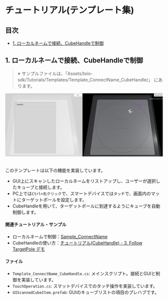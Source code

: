 # チュートリアル(テンプレート集)

## 目次

- [1. ローカルネームで接続、CubeHandleで制御](tutorials_templates.md#1-ローカルネームで接続、CubeHandleで制御)


## 1. ローカルネームで接続、CubeHandleで制御

> ※ サンプルファイルは、「Assets/toio-sdk/Tutorials/Templates/Template_ConnectName_CubeHandle/」 にあります。

<div align="center">
<img src="./res/tutorial_templates/ConnectName_CubeHandle.png">
</div>
<br>

このテンプレートは以下の機能を実装しています。
- GUI上にスキャンしたローカルネームをリストアップし、ユーザーが選択したキューブと接続します。
- PC上では`Ctrl+右クリック`で、スマートデバイスでは`タッチ`で、画面内のマットにターゲットポールを設定します。
- CubeHandleを用いて、ターゲットポールに到達するようにキューブを自動制御します。

#### 関連チュートリアル・サンプル

- ローカルネームで制御：[Sample_ConnectName](../toio-sdk-unity/Assets/toio-sdk/Samples/Sample_ConnectName/README.md)
- CubeHandleの使い方：[チュートリアル(CubeHandle) - 3. Follow TargetPole デモ](tutorials_cubehandle.md#3-follow-targetpole-デモ)

#### ファイル

- `Template_ConnectName_CubeHandle.cs`: メインスクリプト。接続とGUIと制御を実装しています。
- `TouchOperation.cs`: スマットデバイスでのタッチ操作を実装しています。
- `UIScannedCubeItem.prefab`: GUIのキューブリストの項目のプレハブです。
